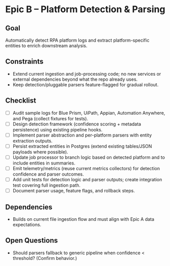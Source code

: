 # Epic B – Platform Detection & Parsing

## Goal
Automatically detect RPA platform logs and extract platform-specific entities to enrich downstream analysis.

## Constraints
- Extend current ingestion and job-processing code; no new services or external dependencies beyond what the repo already uses.
- Keep detection/pluggable parsers feature-flagged for gradual rollout.

## Checklist
- [ ] Audit sample logs for Blue Prism, UiPath, Appian, Automation Anywhere, and Pega (collect fixtures for tests).
- [ ] Design detection framework (confidence scoring + metadata persistence) using existing pipeline hooks.
- [ ] Implement parser abstraction and per-platform parsers with entity extraction outputs.
- [ ] Persist extracted entities in Postgres (extend existing tables/JSON payloads where possible).
- [ ] Update job processor to branch logic based on detected platform and to include entities in summaries.
- [ ] Emit telemetry/metrics (reuse current metrics collectors) for detection confidence and parser outcomes.
- [ ] Add unit tests for detection logic and parser outputs; create integration test covering full ingestion path.
- [ ] Document parser usage, feature flags, and rollback steps.

## Dependencies
- Builds on current file ingestion flow and must align with Epic A data expectations.

## Open Questions
- Should parsers fallback to generic pipeline when confidence < threshold? (Confirm behavior.)
